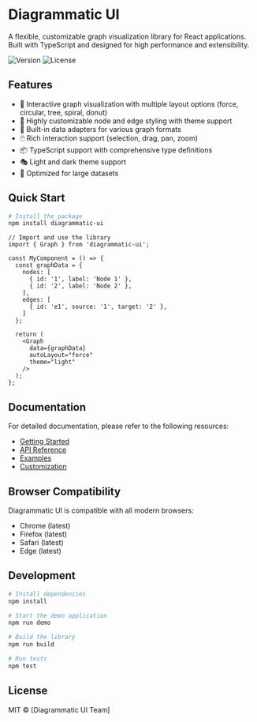 # Diagrammatic UI

A flexible, customizable graph visualization library for React applications. Built with TypeScript and designed for high performance and extensibility.

![Version](https://img.shields.io/badge/version-0.1.0-blue.svg)
![License](https://img.shields.io/badge/license-MIT-green.svg)

## Features

- 🎨 Interactive graph visualization with multiple layout options (force, circular, tree, spiral, donut)
- 🎯 Highly customizable node and edge styling with theme support
- 🔄 Built-in data adapters for various graph formats
- 🖱️ Rich interaction support (selection, drag, pan, zoom)
- 📦 TypeScript support with comprehensive type definitions
- 🎭 Light and dark theme support
- 🚀 Optimized for large datasets

## Quick Start

```bash
# Install the package
npm install diagrammatic-ui
```

```tsx
// Import and use the library
import { Graph } from 'diagrammatic-ui';

const MyComponent = () => {
  const graphData = {
    nodes: [
      { id: '1', label: 'Node 1' },
      { id: '2', label: 'Node 2' },
    ],
    edges: [
      { id: 'e1', source: '1', target: '2' },
    ]
  };

  return (
    <Graph 
      data={graphData}
      autoLayout="force"
      theme="light"
    />
  );
};
```

## Documentation

For detailed documentation, please refer to the following resources:

- [Getting Started](./docs/guides/getting-started.md)
- [API Reference](./docs/api-reference/README.md)
- [Examples](./docs/examples/README.md)
- [Customization](./docs/guides/customization.md)

## Browser Compatibility

Diagrammatic UI is compatible with all modern browsers:

- Chrome (latest)
- Firefox (latest)
- Safari (latest)
- Edge (latest)

## Development

```bash
# Install dependencies
npm install

# Start the demo application
npm run demo

# Build the library
npm run build

# Run tests
npm test
```

## License

MIT © [Diagrammatic UI Team] 